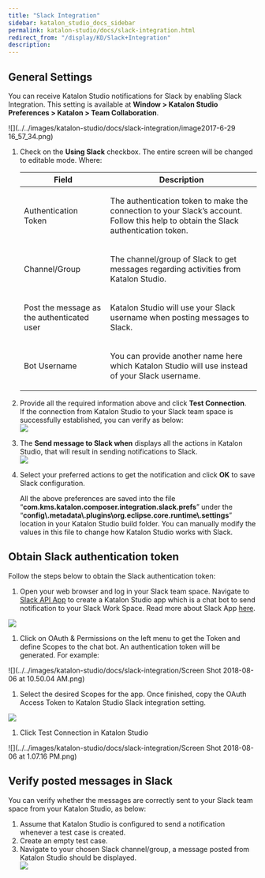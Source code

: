 ```yaml
---
title: "Slack Integration" 
sidebar: katalon_studio_docs_sidebar
permalink: katalon-studio/docs/slack-integration.html 
redirect_from: "/display/KD/Slack+Integration" 
description: 
---
```

General Settings
----------------

You can receive Katalon Studio notifications for Slack by enabling Slack Integration. This setting is available at **Window > Katalon Studio Preferences > Katalon > Team Collaboration**.

![](../../images/katalon-studio/docs/slack-integration/image2017-6-29 16_57_34.png)

1.  Check on the **Using Slack** checkbox. The entire screen will be changed to editable mode. Where:
    
    <table><thead><tr><th>Field</th><th>Description</th></tr></thead><tbody><tr><td><p>Authentication Token</p></td><td><p>The authentication token to make the connection to your Slack’s account. Follow this <a>help</a> to obtain the Slack authentication token.</p></td></tr><tr><td><p>Channel/Group</p></td><td><p>The channel/group of Slack to get messages regarding activities from Katalon Studio.</p></td></tr><tr><td><p>Post the message as the authenticated user</p></td><td><p>Katalon Studio will use your Slack username when posting messages to Slack.</p></td></tr><tr><td><p>Bot Username</p></td><td><p>You can provide another name here which Katalon Studio will use instead of your Slack username.</p></td></tr></tbody></table>
    
2.  Provide all the required information above and click **Test Connection**.   
    If the connection from Katalon Studio to your Slack team space is successfully established, you can verify as below:  
    ![](../../images/katalon-studio/docs/slack-integration/2.png)  
      
    
3.  The **Send message to Slack when** displays all the actions in Katalon Studio, that will result in sending notifications to Slack.  
    ![](../../images/katalon-studio/docs/slack-integration/3.png)  
      
    
4.  Select your preferred actions to get the notification and click **OK** to save Slack configuration.
    
    All the above preferences are saved into the file “**com.kms.katalon.composer.integration.slack.prefs**” under the “**config\\.metadata\\.plugins\\org.eclipse.core.runtime\\.settings**” location in your Katalon Studio build folder. You can manually modify the values in this file to change how Katalon Studio works with Slack.
    

Obtain Slack authentication token
---------------------------------

Follow the steps below to obtain the Slack authentication token:

1.  Open your web browser and log in your Slack team space. Navigate to [Slack API App](https://api.slack.com/apps) to create a Katalon Studio app which is a chat bot to send notification to your Slack Work Space. Read more about Slack App [here](https://api.slack.com/slack-apps).
    

![](../../images/katalon-studio/docs/slack-integration/MnrcS0uw3RstYk6DKbgFSGhJJygIFZ3Q6JpnPxCai23ZsF5anp)

1.  Click on OAuth & Permissions on the left menu to get the Token and define Scopes to the chat bot. An authentication token will be generated. For example:
    

![](../../images/katalon-studio/docs/slack-integration/Screen Shot 2018-08-06 at 10.50.04 AM.png)

1.  Select the desired Scopes for the app. Once finished, copy the OAuth Access Token to Katalon Studio Slack integration setting.
    

![](../../images/katalon-studio/docs/slack-integration/NRAcNKO3hdIjFDPZQoVXGhxg3ogn65uuos4_dbIemoGmhXz0dV)

1.  Click Test Connection in Katalon Studio
    

![](../../images/katalon-studio/docs/slack-integration/Screen Shot 2018-08-06 at 1.07.16 PM.png)

Verify posted messages in Slack
-------------------------------

You can verify whether the messages are correctly sent to your Slack team space from your Katalon Studio, as below:

1.  Assume that Katalon Studio is configured to send a notification whenever a test case is created.
2.  Create an empty test case.
3.  Navigate to your chosen Slack channel/group, a message posted from Katalon Studio should be displayed.  
    ![](../../images/katalon-studio/docs/slack-integration/6.png)
